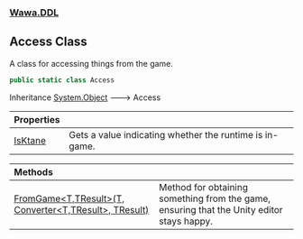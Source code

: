 ### [Wawa.DDL](Wawa.DDL.md 'Wawa.DDL')

## Access Class

A class for accessing things from the game.

```csharp
public static class Access
```

Inheritance [System.Object](https://docs.microsoft.com/en-us/dotnet/api/System.Object 'System.Object') &#129106; Access

| Properties | |
| :--- | :--- |
| [IsKtane](Access.IsKtane.md 'Wawa.DDL.Access.IsKtane') | Gets a value indicating whether the runtime is in-game. |

| Methods | |
| :--- | :--- |
| [FromGame&lt;T,TResult&gt;(T, Converter&lt;T,TResult&gt;, TResult)](Access.FromGame{T,TResult}(T,Converter{T,TResult},TResult).md 'Wawa.DDL.Access.FromGame<T,TResult>(T, System.Converter<T,TResult>, TResult)') | Method for obtaining something from the game, ensuring that the Unity editor stays happy. |
